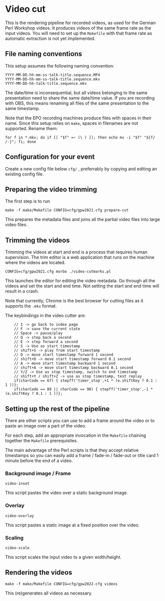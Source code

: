 # Video cut

This is the rendering pipeline for recorded videos, as
used for the German Perl Workshop videos.
It produces videos of the same frame rate as the input
videos. You will need to set up the `Makefile` with that frame
rate as automatic extraction is not yet implemented.

## File naming conventions

This setup assumes the following naming convention:

    YYYY-MM-DD-hh-mm-ss-talk-title.sequence.MP4
    YYYY-MM-DD-hh-mm-ss-talk-title.sequence.mkv
    YYYY-MM-DD-hh-talk-title.sequence.mkv

The date/time is inconsequential, but all videos belonging
to the same presentation need to share the same date/time
value. If you are recording with OBS, this means renaming
all files of the same presentation to the same timestamp.

Note that the EPO recording machines produce files with spaces
in their name. Since this setup relies on `make`, spaces
in filenames are not supported. Rename them:

```
for f in *.mkv; do if [[ "$f" =~ (\ ) ]]; then echo mv -i "$f" "${f/ /-}"; fi; done

```

## Configuration for your event

Create a new config file below `cfg/` , preferrably by copying and editing
an existing config file.

## Preparing the video trimming

The first step is to run

    make -f make/Makefile CONFIG=cfg/gpw2021.cfg prepare-cut

This prepares the metadata files and joins all the partial video files into
large video files.

## Trimming the videos

Trimming the videos at start and end is a process that
requires human supervision. The trim editor is a web application
that runs on the machine where the videos are located.

    CONFIG=cfg/gpw2021.cfg morbo ./video-cutmarks.pl

This launches the editor for editing the video metadata. Go through
all the videos and set the start and end time. Not setting the
start and end time will result in a crash.

Note that currently, Chrome is the best browser for cutting files as it
supports the `.mkv` format.

The keybindings in the video cutter are:

        // I -> go back to index page
        // F -> save the current state
        // Space -> pause/play
        // Q -> step back a second
        // E -> step forward a second
        // S -> Use as start timestamp
        // shift+S -> play from start timestamp
        // D -> move start timestamp forward 1 second
        // shift+D -> move start timestamp forward 0.1 second
        // A -> move start timestamp backward 1 second
        // shift+A -> move start timestamp backward 0.1 second
        // Y/Z -> Use as stop timestamp, switch to end timestamp
        // shift+Y / shift+Z -> use as stop timestamp, test replay
        if(charCode == 67) { stepff('timer_stop',+1 * (e.shiftKey ? 0.1 : 1 ))};
        if(charCode == 89 || charCode == 90) { stepff('timer_stop',-1 * (e.shiftKey ? 0.1 : 1 ))};

## Setting up the rest of the pipeline

There are other scripts you can use to add a frame around
the video or to paste an image over a part of the video.

For each step, add an appropriate invocation in the `Makefile`
chaining together the `Makefile` prerequisites.

The main advantage of the Perl scripts is that they accept relative
timestamps so you can easily add a frame / fade-in / fade-out
or title card 1 minute before the end of a video.

### Background image / Frame

    video-inset

This script pastes the video over a static background image.

### Overlay

    video-overlay

This script pastes a static image at a fixed position over the video.

### Scaling

    video-scale

This script scales the input video to a given width/height.

## Rendering the videos

    make -f make/Makefile CONFIG=cfg/gpw2022.cfg videos

This (re)generates all videos as necessary.
